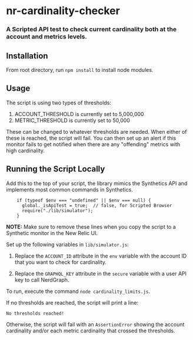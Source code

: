 # nr-cardinality-checker

### A Scripted API test to check current cardinality both at the account and metrics levels.


## Installation

From root directory, run `npm install` to install node modules.

## Usage

The script is using two types of thresholds:

1. ACCOUNT_THRESHOLD is currently set to 5,000,000
2. METRIC_THRESHOLD is currently set to 50,000

These can be changed to whatever thresholds are needed. When either of these is reached, the script will fail. You can then set up an alert if this monitor fails to get notified when there are any "offending" metrics with high cardinality.

## Running the Script Locally

Add this to the top of your script, the library mimics the Synthetics API and implements most common commands in Synthetics.

```
    if (typeof $env === "undefined" || $env === null) {
      global._isApiTest = true;  // false, for Scripted Browser
      require("./lib/simulator");
    }
```

**NOTE:** Make sure to remove these lines when you copy the script to a Synthetic monitor in the New Relic UI.

Set up the following variables in `lib/simulator.js`:

1. Replace the `ACCOUNT_ID` attribute in the `env` variable with the account ID that you want to check for cardinality.

2. Replace the `GRAPHQL_KEY` attribute in the `secure` variable with a user API key to call NerdGraph.

To run, execute the command `node cardinality_limits.js`. 


If no thresholds are reached, the script will print a line:

```
No thresholds reached!
```

Otherwise, the script will fail with an `AssertionError` showing the account cardinality and/or each metric cardinality that crossed the thresholds.